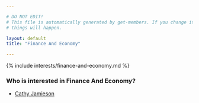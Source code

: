 ```yaml
---

# DO NOT EDIT!
# This file is automatically generated by get-members. If you change it, bad
# things will happen.

layout: default
title: "Finance And Economy"

---
```


{% include interests/finance-and-economy.md %}

### Who is interested in Finance And Economy?


* [Cathy Jamieson](/members/cathy-jamieson.html)
